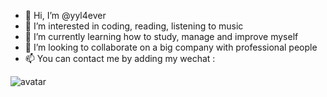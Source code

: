 - 👋 Hi, I’m @yyl4ever
- 👀 I’m interested in coding, reading, listening to music
- 🌱 I’m currently learning how to study, manage and improve myself
- 💞️ I’m looking to collaborate on a big company with professional people
- 📫 You can contact me by adding my wechat :

![avatar](https://img04.sogoucdn.com/app/a/100520146/ebe08e3bb8cae7c4b67bb45e10ae7a72)

<!---
yyl4ever/yyl4ever is a ✨ special ✨ repository because its `README.md` (this file) appears on your GitHub profile.
You can click the Preview link to take a look at your changes.
--->
